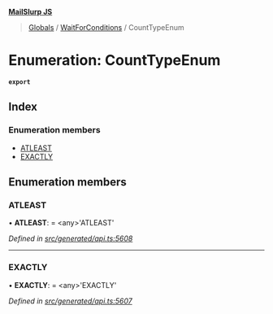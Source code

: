 **[MailSlurp JS](../README.md)**

> [Globals](../README.md) / [WaitForConditions](../modules/waitforconditions.md) / CountTypeEnum

# Enumeration: CountTypeEnum

**`export`** 

## Index

### Enumeration members

* [ATLEAST](waitforconditions.counttypeenum.md#atleast)
* [EXACTLY](waitforconditions.counttypeenum.md#exactly)

## Enumeration members

### ATLEAST

•  **ATLEAST**:  = \<any>'ATLEAST'

*Defined in [src/generated/api.ts:5608](https://github.com/mailslurp/mailslurp-client/blob/eace919/src/generated/api.ts#L5608)*

___

### EXACTLY

•  **EXACTLY**:  = \<any>'EXACTLY'

*Defined in [src/generated/api.ts:5607](https://github.com/mailslurp/mailslurp-client/blob/eace919/src/generated/api.ts#L5607)*
